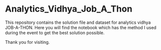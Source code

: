 # Analytics_Vidhya_Job_A_Thon

This repository contains the solution file and dataset for analytics vidhya JOB-A-THON. Here you will find the notebook which has the method I used during the event to get the best solution possible.<br>

Thank you for visiting.
